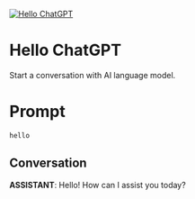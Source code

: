 
[![Hello ChatGPT](https://flow-prompt-covers.s3.us-west-1.amazonaws.com/icon/illustrative/illus_1.png)]()
# Hello ChatGPT 
Start a conversation with AI language model.

# Prompt

```
hello
```

## Conversation

**ASSISTANT**: Hello! How can I assist you today?


